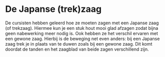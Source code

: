 # De Japanse (trek)zaag

De cursisten hebben geleerd hoe ze moeten zagen met een Japanse zaag (of trekzaag). Hiermee kun je een stuk hout mooi glad afzagen zodat bijna geen nabewerking meer nodig is. Ook hebben ze het verschil ervaren met een gewone zaag. Hierbij is de beweging net even anders: bij een Japanse zaag trek je in plaats van te duwen zoals bij een gewone zaag. Dit komt doordat de tanden en het zaagblad van beide zagen verschillend zijn.
